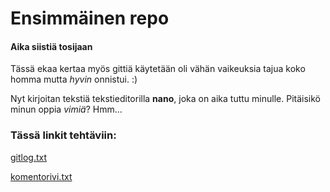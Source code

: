 # Ensimmäinen repo
#### Aika siistiä tosijaan

Tässä ekaa kertaa myös gittiä käytetään oli vähän vaikeuksia tajua koko homma mutta *hyvin* onnistui. :)

Nyt kirjoitan tekstiä tekstieditorilla __nano__, joka on aika tuttu minulle. Pitäisikö minun oppia _vimiä_? Hmm...

### Tässä linkit tehtäviin:

[gitlog.txt](https://github.com/CrackPapaXtreme/ot-harjoitustyo/blob/master/laskarit/viikko1/gitlog.txt)

[komentorivi.txt](https://github.com/CrackPapaXtreme/ot-harjoitustyo/blob/master/laskarit/viikko1/komentorivi.txt)
